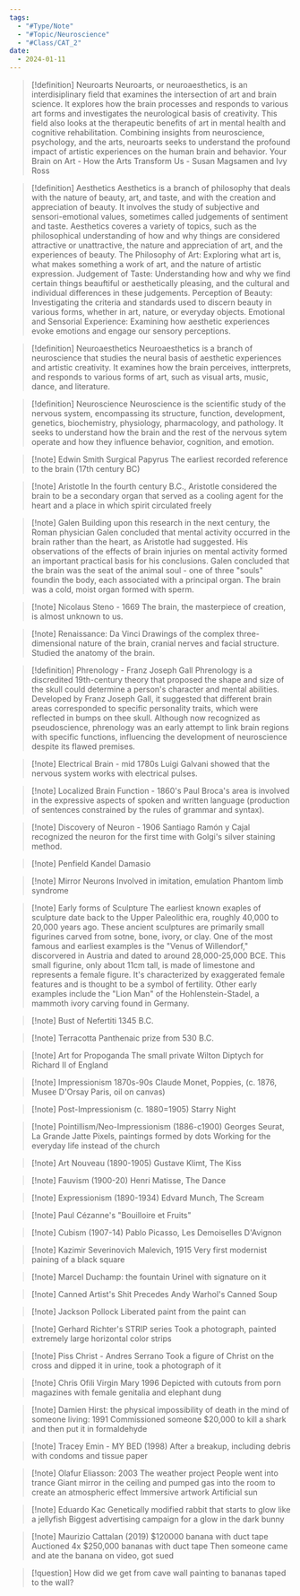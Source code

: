 ```yaml
---
tags:
  - "#Type/Note"
  - "#Topic/Neuroscience"
  - "#Class/CAT_2"
date:
  - 2024-01-11
---
```


> [!definition] Neuroarts
> Neuroarts, or neuroaesthetics, is an interdisiplinary field that examines the intersection of art and brain science. It explores how the brain processes and responds to various art forms and investigates the neurological basis of creativity. This field also looks at the therapeutic benefits of art in mental health and cognitive rehabilitation. Combining insights from neuroscience, psychology, and the arts, neuroarts seeks to understand the profound impact of artistic experiences on the human brain and behavior.
> Your Brain on Art - How the Arts Transform Us - Susan Magsamen and Ivy Ross

> [!definition] Aesthetics
> Aesthetics is a branch of philosophy that deals with the nature of beauty, art, and taste, and with the creation and appreciation of beauty. It involves the study of subjective and sensori-emotional values, sometimes called judgements of sentiment and taste. Aesthetics coveres a variety of topics, such as the philosophical understanding of how and why things are considered attractive or unattractive, the nature and appreciation of art, and the experiences of beauty.
> The Philosophy of Art: Exploring what art is, what makes something a work of art, and the nature of artistic expression.
> Judgement of Taste: Understanding how and why we find certain things beauftiful or aesthetically pleasing, and the cultural and individual differences in these judgements.
> Perception of Beauty: Investigating the criteria and standards used to discern beauty in various forms, whether in art, nature, or everyday objects.
> Emotional and Sensorial Experience: Examining how aesthetic experiences evoke emotions and engage our sensory perceptions.

> [!definition] Neuroaesthetics
> Neuroaesthetics is a branch of neuroscience that studies the neural basis of aesthetic experiences and artistic creativity. It examines how the brain perceives, intterprets, and responds to various forms of art, such as visual arts, music, dance, and literature. 

> [!definition] Neuroscience
> Neuroscience is the scientific study of the nervous system, encompassing its structure, function, development, genetics, biochemistry, physiology, pharmacology, and pathology. It seeks to understand how the brain and the rest of the nervous sytem operate and how they influence behavior, cognition, and emotion.

> [!note] Edwin Smith Surgical Papyrus
> The earliest recorded reference to the brain (17th century BC)

> [!note] Aristotle
> In the fourth century B.C., Aristotle considered the brain to be a secondary organ that served as a cooling agent for the heart and a place in which spirit circulated freely

> [!note] Galen
> Building upon this research in the next century, the Roman physician Galen concluded that mental activity occurred in the brain rather than the heart, as Aristotle had suggested. His observations of the effects of brain injuries on mental activity formed an important practical basis for his conclusions. Galen concluded that the brain was the seat of the animal soul - one of three "souls" foundin the body, each associated with a principal organ. The brain was a cold, moist organ formed with sperm.

> [!note] Nicolaus Steno - 1669
> The brain, the masterpiece of creation, is almost unknown to us.

> [!note] Renaissance: Da Vinci
> Drawings of the complex three-dimensional nature of the brain, cranial nerves and facial structure. Studied the anatomy of the brain.

> [!definition] Phrenology - Franz Joseph Gall
> Phrenology is a discredited 19th-century theory that proposed the shape and size of the skull could determine a person's character and mental abilities. Developed by Franz Joseph Gall, it suggested that different brain areas corresponded to specific personality traits, which were reflected in bumps on thee skull. Although now recognized as pseudoscience, phrenology was an early attempt to link brain regions with specific functions, influencing the development of neuroscience despite its flawed premises. 

> [!note] Electrical Brain - mid 1780s
> Luigi Galvani showed that the nervous system works with electrical pulses.

> [!note] Localized Brain Function - 1860's
> Paul Broca's area is involved in the expressive aspects of spoken and written language (production of sentences constrained by the rules of grammar and syntax).

> [!note] Discovery of Neuron - 1906
> Santiago Ramón y Cajal recognized the neuron for the first time with Golgi's silver staining method. 

> [!note] Penfield Kandel Damasio

> [!note] Mirror Neurons
> Involved in imitation, emulation
> Phantom limb syndrome

> [!note] Early forms of Sculpture
> The earliest known exaples of sculpture date back to the Upper Paleolithic era, roughly 40,000 to 20,000 years ago. These ancient sculptures are primarily small figurines carved from sotne, bone, ivory, or clay. One of the most famous and earliest examples is the "Venus of Willendorf," discorvered in Austria and dated to around 28,000-25,000 BCE. This small figurine, only about 11cm tall, is made of limestone and represents a female figure. It's characterized by exaggerated female features and is thought to be a symbol of fertility. Other early examples include the "Lion Man" of the Hohlenstein-Stadel, a mammoth ivory carving found in Germany.

> [!note] Bust of Nefertiti 1345 B.C.

> [!note] Terracotta Panthenaic prize from 530 B.C.

> [!note] Art for Propoganda
> The small private Wilton Diptych for Richard II of England

> [!note] Impressionism 1870s-90s
> Claude Monet, Poppies, (c. 1876, Musee D'Orsay Paris, oil on canvas)

> [!note] Post-Impressionism (c. 1880=1905)
> Starry Night

> [!note] Pointillism/Neo-Impressionism (1886-c1900)
> Georges Seurat, La Grande Jatte
> Pixels, paintings formed by dots
> Working for the everyday life instead of the church

> [!note] Art Nouveau (1890-1905)
> Gustave Klimt, The Kiss

> [!note] Fauvism (1900-20)
> Henri Matisse, The Dance

> [!note] Expressionism (1890-1934)
> Edvard Munch, The Scream

> [!note] Paul Cézanne's "Bouilloire et Fruits"

> [!note] Cubism (1907-14)
> Pablo Picasso, Les Demoiselles D'Avignon

> [!note] Kazimir Severinovich Malevich, 1915
> Very first modernist paining of a black square

> [!note] Marcel Duchamp: the fountain
> Urinel with signature on it

> [!note] Canned Artist's Shit
> Precedes Andy Warhol's Canned Soup

> [!note] Jackson Pollock
> Liberated paint from the paint can

> [!note] Gerhard Richter's STRIP series
> Took a photograph, painted extremely large horizontal color strips

> [!note] Piss Christ - Andres Serrano
> Took a figure of Christ on the cross and dipped it in urine, took a photograph of it

> [!note] Chris Ofili Virgin Mary 1996
> Depicted with cutouts from porn magazines with female genitalia and elephant dung

> [!note] Damien Hirst: the physical impossibility of death in the mind of someone living: 1991
> Commissioned someone $20,000 to kill a shark and then put it in formaldehyde

> [!note] Tracey Emin - MY BED (1998)
> After a breakup, including debris with condoms and tissue paper

> [!note] Olafur Eliasson: 2003
> The weather project
> People went into trance
> Giant mirror in the ceiling and pumped gas into the room to create an atmospheric effect
> Immersive artwork
> Artificial sun

> [!note] Eduardo Kac
> Genetically modified rabbit that starts to glow like a jellyfish
> Biggest advertising campaign for a glow in the dark bunny

> [!note] Maurizio Cattalan (2019)
> $120000 banana with duct tape
> Auctioned 4x $250,000 bananas with duct tape
> Then someone came and ate the banana on video, got sued

> [!question] How did we get from cave wall painting to bananas taped to the wall?